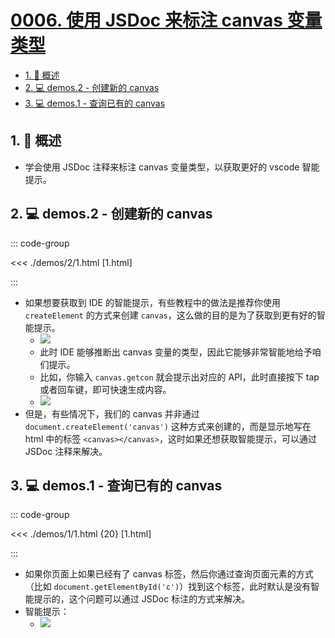 # [0006. 使用 JSDoc 来标注 canvas 变量类型](https://github.com/Tdahuyou/TNotes.canvas/tree/main/notes/0006.%20%E4%BD%BF%E7%94%A8%20JSDoc%20%E6%9D%A5%E6%A0%87%E6%B3%A8%20canvas%20%E5%8F%98%E9%87%8F%E7%B1%BB%E5%9E%8B)

<!-- region:toc -->

- [1. 📝 概述](#1--概述)
- [2. 💻 demos.2 - 创建新的 canvas](#2--demos2---创建新的-canvas)
- [3. 💻 demos.1 - 查询已有的 canvas](#3--demos1---查询已有的-canvas)

<!-- endregion:toc -->

## 1. 📝 概述

- 学会使用 JSDoc 注释来标注 canvas 变量类型，以获取更好的 vscode 智能提示。

## 2. 💻 demos.2 - 创建新的 canvas

::: code-group

<<< ./demos/2/1.html [1.html]

:::

- 如果想要获取到 IDE 的智能提示，有些教程中的做法是推荐你使用 `createElement` 的方式来创建 `canvas`，这么做的目的是为了获取到更有好的智能提示。
  - ![](https://cdn.jsdelivr.net/gh/Tdahuyou/imgs@main/2024-10-03-23-01-15.png)
  - 此时 IDE 能够推断出 canvas 变量的类型，因此它能够非常智能地给予咱们提示。
  - 比如，你输入 `canvas.getcon` 就会提示出对应的 API，此时直接按下 tap 或者回车键，即可快速生成内容。
  - ![](https://cdn.jsdelivr.net/gh/Tdahuyou/imgs@main/2024-10-03-23-01-33.png)
- 但是，有些情况下，我们的 canvas 并非通过 `document.createElement('canvas')` 这种方式来创建的，而是显示地写在 html 中的标签 `<canvas></canvas>`，这时如果还想获取智能提示，可以通过 JSDoc 注释来解决。

## 3. 💻 demos.1 - 查询已有的 canvas

::: code-group

<<< ./demos/1/1.html {20} [1.html]

:::

- 如果你页面上如果已经有了 canvas 标签，然后你通过查询页面元素的方式（比如 `document.getElementById('c')`）找到这个标签，此时默认是没有智能提示的，这个问题可以通过 JSDoc 标注的方式来解决。
- 智能提示：
  - ![](https://cdn.jsdelivr.net/gh/Tdahuyou/imgs@main/2024-10-03-23-00-31.png)
